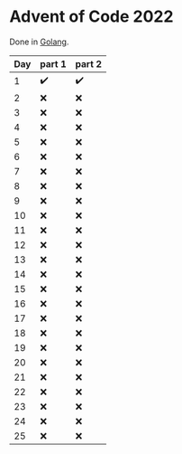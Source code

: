 # Advent of Code 2022

Done in [Golang](https://go.dev/).

Day   | part 1 | part 2
------|--------|-------
1     |  :heavy_check_mark:    |  :heavy_check_mark:
2     |  :x:    |  :x:
3     |  :x:    |  :x:
4     |  :x:    |  :x:
5     |  :x:    |  :x:
6     |  :x:    |  :x:
7     |  :x:    |  :x:
8     |  :x:    |  :x:
9     |  :x:    |  :x:
10    |  :x:    |  :x:
11    |  :x:    |  :x:
12    |  :x:    |  :x:
13    |  :x:    |  :x:
14    |  :x:    |  :x:
15    |  :x:    |  :x:
16    |  :x:    |  :x:
17    |  :x:    |  :x:
18    |  :x:    |  :x:
19    |  :x:    |  :x:
20    |  :x:    |  :x:
21    |  :x:    |  :x:
22    |  :x:    |  :x:
23    |  :x:    |  :x:
24    |  :x:    |  :x:
25    |  :x:    |  :x: